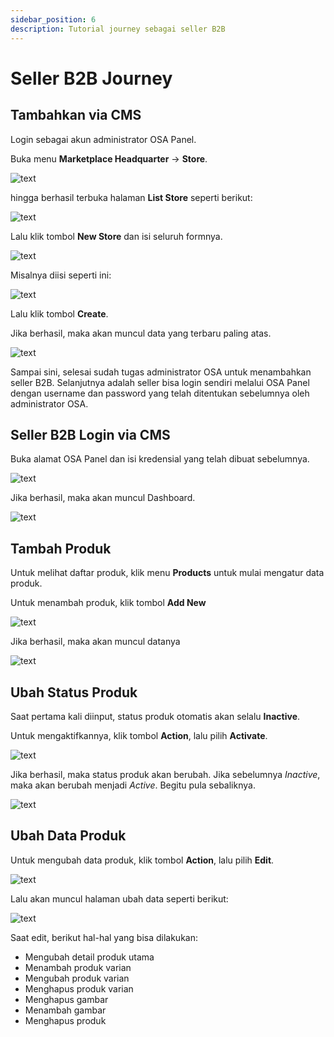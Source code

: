 ```yaml
---
sidebar_position: 6
description: Tutorial journey sebagai seller B2B
---
```


# Seller B2B Journey

## Tambahkan via CMS

Login sebagai akun administrator OSA Panel.

Buka menu **Marketplace Headquarter** -> **Store**.

![text](/img/b2b-seller-journey/menu.jpg)

hingga berhasil terbuka halaman **List Store** seperti berikut:

![text](/img/b2b-seller-journey/list-data.jpg)

Lalu klik tombol **New Store** dan isi seluruh formnya.

![text](/img/b2b-seller-journey/create-form.jpg)

Misalnya diisi seperti ini:

![text](/img/b2b-seller-journey/create-form-filled.jpg)

Lalu klik tombol **Create**.

Jika berhasil, maka akan muncul data yang terbaru paling atas.

![text](/img/b2b-seller-journey/list-data-2.jpg)

Sampai sini, selesai sudah tugas administrator OSA untuk menambahkan seller B2B. Selanjutnya adalah seller bisa login sendiri melalui OSA Panel dengan username dan password yang telah ditentukan sebelumnya oleh administrator OSA.

## Seller B2B Login via CMS

Buka alamat OSA Panel dan isi kredensial yang telah dibuat sebelumnya.

![text](/img/b2b-seller-journey/login-form.jpg)

Jika berhasil, maka akan muncul Dashboard.

![text](/img/b2b-seller-journey/dashboard-b2b.jpg)

## Tambah Produk

Untuk melihat daftar produk, klik menu **Products** untuk mulai mengatur data produk.

Untuk menambah produk, klik tombol **Add New**

![text](/img/b2b-seller-journey/create-product.jpg)

Jika berhasil, maka akan muncul datanya

![text](/img/b2b-seller-journey/list-product.jpg)

## Ubah Status Produk

Saat pertama kali diinput, status produk otomatis akan selalu **Inactive**. 

Untuk mengaktifkannya, klik tombol **Action**, lalu pilih **Activate**.

![text](/img/b2b-seller-journey/action-product.jpg)

Jika berhasil, maka status produk akan berubah. Jika sebelumnya *Inactive*, maka akan berubah menjadi *Active*. Begitu pula sebaliknya.

![text](/img/b2b-seller-journey/product-status-changed.jpg)

## Ubah Data Produk

Untuk mengubah data produk, klik tombol **Action**, lalu pilih **Edit**.

![text](/img/b2b-seller-journey/action-product.jpg)

Lalu akan muncul halaman ubah data seperti berikut:

![text](/img/b2b-seller-journey/edit-product.png)

Saat edit, berikut hal-hal yang bisa dilakukan:

- Mengubah detail produk utama
- Menambah produk varian
- Mengubah produk varian
- Menghapus produk varian
- Menghapus gambar
- Menambah gambar
- Menghapus produk